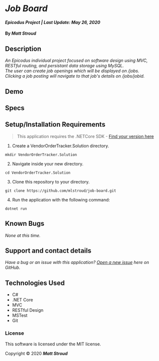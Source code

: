 # _Job Board_

#### _Epicodus Project | Last Update: May 26, 2020_

#### By _**Matt Stroud**_

## Description

_An Epicodus individual project focused on software design using MVC, RESTful routing, and persistant data storage using MySQL._  
_The user can create job openings which will be displayed on /jobs._  
_Clicking a job posting will navigate to that job's details on /jobs/jobid._  

## Demo

## Specs


## Setup/Installation Requirements
> This application requires the .NETCore SDK - [Find your version here](https://dotnet.microsoft.com/download/dotnet-core/2.2)

1. Create a VendorOrderTracker.Solution directory.
```
mkdir VendorOrderTracker.Solution
```
2. Navigate inside your new directory.
```
cd VendorOrderTracker.Solution
```
3. Clone this repository to your directory.
```
git clone https://github.com/mlstroud/job-board.git
```
4. Run the application with the following command:
```
dotnet run
```

## Known Bugs

_None at this time._
 
## Support and contact details

_Have a bug or an issue with this application? [Open a new issue](https://github.com/mlstroud/job-board/issues) here on GitHub._

## Technologies Used

* C#
* .NET Core
* MVC
* RESTful Design
* MSTest
* Git

### License

This software is licensed under the MIT license.

Copyright © 2020 **_Matt Stroud_**